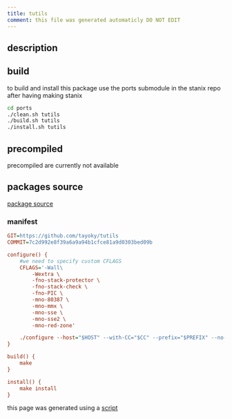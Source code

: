 ```yaml
---
title: tutils
comment: this file was generated automaticly DO NOT EDIT
---
```

## description

## build
to build and install this package use the ports submodule in the stanix repo
after having making stanix
```sh
cd ports
./clean.sh tutils
./build.sh tutils
./install.sh tutils
```

## precompiled
precompiled are currently not available

## packages source
[package source](https://github.com/tayoky/ports/tree/main/ports/tutils)  

### manifest
```ini
GIT=https://github.com/tayoky/tutils
COMMIT=7c2d992e8f39a6a9a94b1cfce81a9d0303bed09b

configure() {
	#we need to specify custom CFLAGS
	CFLAGS='-Wall\
		-Wextra \
		-fno-stack-protector \
		-fno-stack-check \
		-fno-PIC \
		-mno-80387 \
		-mno-mmx \
		-mno-sse \
		-mno-sse2 \
		-mno-red-zone'

	./configure --host="$HOST" --with-CC="$CC" --prefix="$PREFIX" --no-qsort --with-CFLAGS="$CFLAGS"
}

build() {
	make
}

install() {
	make install
}
```

this page was generated using a [script](../../update-packages.md)
